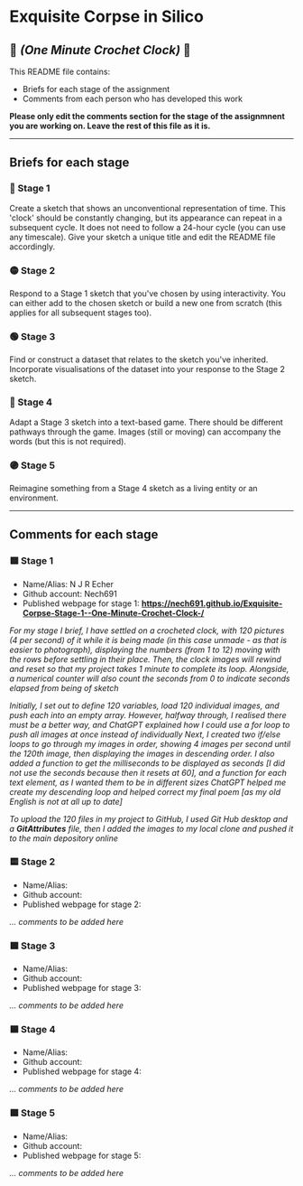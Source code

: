 # Exquisite Corpse in Silico
## 🔻 *(One Minute Crochet Clock)* 🔻

This README file contains:
- Briefs for each stage of the assignment
- Comments from each person who has developed this work

**Please only edit the comments section for the stage of the assignmnent you are working on. Leave the rest of this file as it is.**

*****
## Briefs for each stage

### 🔴 Stage 1
Create a sketch that shows an unconventional representation of time. This 'clock' should be constantly changing, but its appearance can repeat in a subsequent cycle. It does not need to follow a 24-hour cycle (you can use any timescale). Give your sketch a unique title and edit the README file accordingly.

### 🟡 Stage 2
Respond to a Stage 1 sketch that you've chosen by using interactivity. You can either add to the chosen sketch or build a new one from scratch (this applies for all subsequent stages too).

### 🟢 Stage 3
Find or construct a dataset that relates to the sketch you've inherited. Incorporate visualisations of the dataset into your response to the Stage 2 sketch.

### 🔵 Stage 4
Adapt a Stage 3 sketch into a text-based game. There should be different pathways through the game. Images (still or moving) can accompany the words (but this is not required).

### 🟣 Stage 5
Reimagine something from a Stage 4 sketch as a living entity or an environment.

*****
## Comments for each stage

### 🟥 Stage 1
- Name/Alias: N J R Echer 
- Github account: Nech691
- Published webpage for stage 1: **https://nech691.github.io/Exquisite-Corpse-Stage-1--One-Minute-Crochet-Clock-/**

*For my stage I brief, I have settled on a crocheted clock, with 120 pictures (4 per second) of it while it is being made (in this case unmade - as that is easier to photograph), displaying the numbers (from 1 to 12) moving with the rows before settling in their place. Then, the clock images will rewind and reset so that my project takes 1 minute to complete its loop. Alongside, a numerical counter will also count the seconds from 0 to indicate seconds elapsed from being of sketch*

*Initially, I set out to define 120 variables, load 120 individual images, and push each into an empty array. However, halfway through, I realised there must be a better way, and ChatGPT explained how I could use a for loop to push all images at once instead of individually*
*Next, I created two if/else loops to go through my images in order, showing 4 images per second until the 120th image, then displaying the images in descending order. I also added a function to get the milliseconds to be displayed as seconds [I did not use the seconds because then it resets at 60], and a function for each text element, as I wanted them to be in different sizes*
*ChatGPT helped me create my descending loop and helped correct my final poem [as my old English is not at all up to date]*

*To upload the 120 files in my project to GitHub, I used Git Hub desktop and a **GitAttributes** file, then I added the images to my local clone and pushed it to the main depository online*


### 🟨 Stage 2
- Name/Alias:
- Github account:
- Published webpage for stage 2:

*... comments to be added here*

### 🟩 Stage 3
- Name/Alias:
- Github account:
- Published webpage for stage 3:

*... comments to be added here*

### 🟦 Stage 4
- Name/Alias:
- Github account:
- Published webpage for stage 4:

*... comments to be added here*

### 🟪 Stage 5
- Name/Alias:
- Github account:
- Published webpage for stage 5:

*... comments to be added here*
